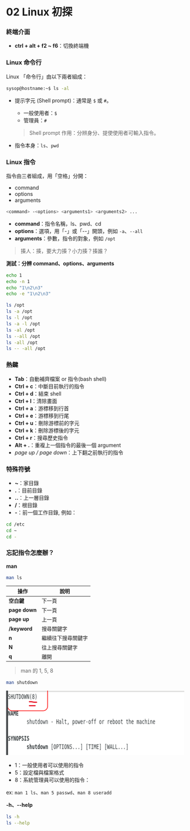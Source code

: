 # 02 Linux 初探

### 終端介面

* **ctrl + alt + f2 ~ f6**：切換終端機

### Linux 命令行

Linux 「命令行」由以下兩者組成：

```bash
sysop@hostname:~$ ls -al
```

* 提示字元 (Shell prompt)：通常是 `$` 或 `#`。
  * 一般使用者：`$`
  * 管理員：`#`

  > Shell prompt 作用：分辨身分、提使使用者可輸入指令。

* 指令本身：`ls`、`pwd`

### Linux 指令

指令由三者組成，用「空格」分開：

* command
* options
* arguments

```bash
<command> -<options> <arguments1> <arguments2> ...
```

* **command**：指令名稱，ls、pwd、cd
* **options**：選項，用「-」或「--」開頭，例如 `-a`、`--all`
* **arguments**：參數，指令的對象，例如 `/opt`

> 揍人：揍，要大力揍？小力揍？揍誰？

**測試：分辨 command、options、arguments**

```bash
echo 1
echo -n 1
echo "1\n2\n3"
echo -e "1\n2\n3"
```

```bash
ls /opt
ls -a /opt
ls -l /opt
ls -a -l /opt
ls -al /opt
ls --all /opt
ls -all /opt
ls -- -all /opt
```

### 熱鍵

* **Tab**：自動補齊檔案 or 指令(bash shell)
* **Ctrl + c**：中斷目前執行的指令
* **Ctrl + d**：結束 shell
* **Ctrl + l**：清除畫面
* **Ctrl + a**：游標移到行首
* **Ctrl + e**：游標移到行尾
* **Ctrl + u**：刪除游標前的字元
* **Ctrl + k**：刪除游標後的字元
* **Ctrl + r**：搜尋歷史指令
* **Alt + .**：重複上一個指令的最後一個 argument
* *page up / page down*：上下翻之前執行的指令

### 特殊符號

* **~**：家目錄
* **.**：目前目錄
* **..**：上一層目錄
* **/**：根目錄
* **-**：前一個工作目錄, 例如：
```bash
cd /etc
cd ~
cd -
```

### 忘記指令怎麼辦？

**man**

```bash
man ls
```

| 操作 | 說明 |
| --- | --- |
| **空白鍵** | 下一頁 |
| **page down** | 下一頁 |
| **page up** | 上一頁 |
| **/keyword** | 搜尋關鍵字 |
| **n** | 繼續往下搜尋關鍵字 |
| **N** | 往上搜尋關鍵字 |
| **q** | 離開 |

> man 的 1, 5, 8

```bash 
man shutdown
```
![alt text](image.png)

* 1：一般使用者可以使用的指令
* 5：設定檔與檔案格式
* 8：系統管理員可以使用的指令：

ex: `man 1 ls`、`man 5 passwd`、`man 8 useradd`

**-h、--help**

```bash
ls -h
ls --help
```